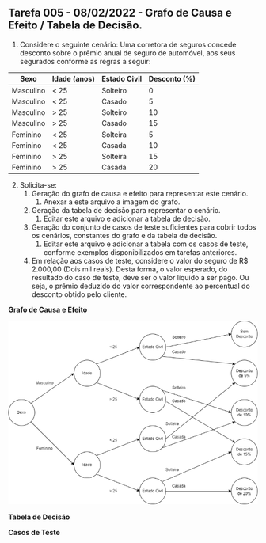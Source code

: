 ## Tarefa 005 - 08/02/2022 - Grafo de Causa e Efeito / Tabela de Decisão.

1. Considere o seguinte cenário: Uma corretora de seguros concede desconto sobre o prêmio anual de seguro de automóvel, aos seus segurados conforme as regras a seguir:

|Sexo|Idade (anos)|Estado Civil|Desconto (%)|
|---|---|---|---|
|Masculino|< 25|Solteiro|0|
|Masculino|< 25|Casado|5|
|Masculino|> 25|Solteiro|10|
|Masculino|> 25|Casado|15|
|Feminino|< 25|Solteira|5|
|Feminino|< 25|Casada|10|
|Feminino|> 25|Solteira|15|
|Feminino|> 25|Casada|20|

2. Solicita-se:
   1. Geração do grafo de causa e efeito para representar este cenário.
      1. Anexar a este arquivo a imagem do grafo.
   2. Geração da tabela de decisão para representar o cenário.
      1. Editar este arquivo e adicionar a tabela de decisão.
   3. Geração do conjunto de casos de teste suficientes para cobrir todos os cenários, constantes do grafo e da tabela de decisão.
      1. Editar este arquivo e adicionar a tabela com os casos de teste, conforme exemplos disponibilizados em tarefas anteriores.
   4. Em relação aos casos de teste, considere o valor do seguro de R$ 2.000,00 (Dois mil reais). Desta forma, o valor esperado, do resultado do caso de teste, deve ser o valor líquido a ser pago. Ou seja, o prêmio deduzido do valor correspondente ao percentual do desconto obtido pelo cliente.

**Grafo de Causa e Efeito**

<img src="https://github.com/GustavoMarques02/ts-2021-2/blob/main/Tarefa-005/imagens/Grafo-de-Causa-e-Efeito.png">

**Tabela de Decisão**

**Casos de Teste**
